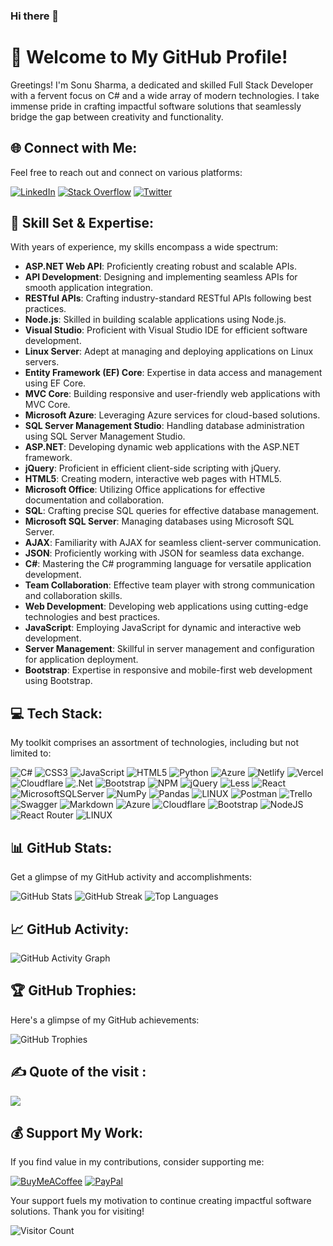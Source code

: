 ### Hi there 👋
# 👋 Welcome to My GitHub Profile!

Greetings! I'm Sonu Sharma, a dedicated and skilled Full Stack Developer with a fervent focus on C# and a wide array of modern technologies. I take immense pride in crafting impactful software solutions that seamlessly bridge the gap between creativity and functionality.

## 🌐 Connect with Me:

Feel free to reach out and connect on various platforms:

[![LinkedIn](https://img.shields.io/badge/LinkedIn-%230077B5.svg?logo=linkedin&logoColor=white)](https://linkedin.com/in/isonusharma) [![Stack Overflow](https://img.shields.io/badge/-Stackoverflow-FE7A16?logo=stack-overflow&logoColor=white)](https://stackoverflow.com/users/16974517) [![Twitter](https://img.shields.io/badge/Twitter-%231DA1F2.svg?logo=Twitter&logoColor=white)](https://twitter.com/isonupandit11) 

## 💼 Skill Set & Expertise:

With years of experience, my skills encompass a wide spectrum:

- **ASP.NET Web API**: Proficiently creating robust and scalable APIs.
- **API Development**: Designing and implementing seamless APIs for smooth application integration.
- **RESTful APIs**: Crafting industry-standard RESTful APIs following best practices.
- **Node.js**: Skilled in building scalable applications using Node.js.
- **Visual Studio**: Proficient with Visual Studio IDE for efficient software development.
- **Linux Server**: Adept at managing and deploying applications on Linux servers.
- **Entity Framework (EF) Core**: Expertise in data access and management using EF Core.
- **MVC Core**: Building responsive and user-friendly web applications with MVC Core.
- **Microsoft Azure**: Leveraging Azure services for cloud-based solutions.
- **SQL Server Management Studio**: Handling database administration using SQL Server Management Studio.
- **ASP.NET**: Developing dynamic web applications with the ASP.NET framework.
- **jQuery**: Proficient in efficient client-side scripting with jQuery.
- **HTML5**: Creating modern, interactive web pages with HTML5.
- **Microsoft Office**: Utilizing Office applications for effective documentation and collaboration.
- **SQL**: Crafting precise SQL queries for effective database management.
- **Microsoft SQL Server**: Managing databases using Microsoft SQL Server.
- **AJAX**: Familiarity with AJAX for seamless client-server communication.
- **JSON**: Proficiently working with JSON for seamless data exchange.
- **C#**: Mastering the C# programming language for versatile application development.
- **Team Collaboration**: Effective team player with strong communication and collaboration skills.
- **Web Development**: Developing web applications using cutting-edge technologies and best practices.
- **JavaScript**: Employing JavaScript for dynamic and interactive web development.
- **Server Management**: Skillful in server management and configuration for application deployment.
- **Bootstrap**: Expertise in responsive and mobile-first web development using Bootstrap.

## 💻 Tech Stack:

My toolkit comprises an assortment of technologies, including but not limited to:

![C#](https://img.shields.io/badge/c%23-%23239120.svg?style=for-the-badge&logo=c-sharp&logoColor=white) ![CSS3](https://img.shields.io/badge/css3-%231572B6.svg?style=for-the-badge&logo=css3&logoColor=white) ![JavaScript](https://img.shields.io/badge/javascript-%23323330.svg?style=for-the-badge&logo=javascript&logoColor=%23F7DF1E) ![HTML5](https://img.shields.io/badge/html5-%23E34F26.svg?style=for-the-badge&logo=html5&logoColor=white) ![Python](https://img.shields.io/badge/python-3670A0?style=for-the-badge&logo=python&logoColor=ffdd54) ![Azure](https://img.shields.io/badge/azure-%230072C6.svg?style=for-the-badge&logo=azure-devops&logoColor=white) ![Netlify](https://img.shields.io/badge/netlify-%23000000.svg?style=for-the-badge&logo=netlify&logoColor=#00C7B7) ![Vercel](https://img.shields.io/badge/vercel-%23000000.svg?style=for-the-badge&logo=vercel&logoColor=white) ![Cloudflare](https://img.shields.io/badge/Cloudflare-F38020?style=for-the-badge&logo=Cloudflare&logoColor=white) ![.Net](https://img.shields.io/badge/.NET-5C2D91?style=for-the-badge&logo=.net&logoColor=white) ![Bootstrap](https://img.shields.io/badge/bootstrap-%23563D7C.svg?style=for-the-badge&logo=bootstrap&logoColor=white) ![NPM](https://img.shields.io/badge/NPM-%23000000.svg?style=for-the-badge&logo=npm&logoColor=white) ![jQuery](https://img.shields.io/badge/jquery-%230769AD.svg?style=for-the-badge&logo=jquery&logoColor=white) ![Less](https://img.shields.io/badge/less-2B4C80?style=for-the-badge&logo=less&logoColor=white) ![React](https://img.shields.io/badge/react-%2320232a.svg?style=for-the-badge&logo=react&logoColor=%2361DAFB) ![MicrosoftSQLServer](https://img.shields.io/badge/Microsoft%20SQL%20Sever-CC2927?style=for-the-badge&logo=microsoft%20sql%20server&logoColor=white) ![NumPy](https://img.shields.io/badge/numpy-%23013243.svg?style=for-the-badge&logo=numpy&logoColor=white) ![Pandas](https://img.shields.io/badge/pandas-%23150458.svg?style=for-the-badge&logo=pandas&logoColor=white) ![LINUX](https://img.shields.io/badge/Linux-FCC624?style=for-the-badge&logo=linux&logoColor=black) ![Postman](https://img.shields.io/badge/Postman-FF6C37?style=for-the-badge&logo=postman&logoColor=white) ![Trello](https://img.shields.io/badge/Trello-%23026AA7.svg?style=for-the-badge&logo=Trello&logoColor=white) ![Swagger](https://img.shields.io/badge/-Swagger-%23Clojure?style=for-the-badge&logo=swagger&logoColor=white) ![Markdown](https://img.shields.io/badge/markdown-%23000000.svg?style=for-the-badge&logo=markdown&logoColor=white) ![Azure](https://img.shields.io/badge/azure-%230072C6.svg?style=for-the-badge&logo=azure-devops&logoColor=white) ![Cloudflare](https://img.shields.io/badge/Cloudflare-F38020?style=for-the-badge&logo=Cloudflare&logoColor=white) ![Bootstrap](https://img.shields.io/badge/bootstrap-%23563D7C.svg?style=for-the-badge&logo=bootstrap&logoColor=white) ![NodeJS](https://img.shields.io/badge/node.js-6DA55F?style=for-the-badge&logo=node.js&logoColor=white) ![React Router](https://img.shields.io/badge/React_Router-CA4245?style=for-the-badge&logo=react-router&logoColor=white) ![LINUX](https://img.shields.io/badge/Linux-FCC624?style=for-the-badge&logo=linux&logoColor=black)


## 📊 GitHub Stats:

Get a glimpse of my GitHub activity and accomplishments:

![GitHub Stats](https://github-readme-stats.vercel.app/api?username=isonupandit11&theme=onedark&hide_border=true&include_all_commits=true&count_private=true)
![GitHub Streak](https://github-readme-streak-stats.herokuapp.com/?user=isonupandit11&theme=onedark&hide_border=true)
![Top Languages](https://github-readme-stats.vercel.app/api/top-langs/?username=isonupandit11&theme=onedark&hide_border=true&include_all_commits=true&count_private=true&layout=compact)

## 📈 GitHub Activity:

![GitHub Activity Graph](https://github-readme-activity-graph.vercel.app/graph?username=isonupandit11&theme=arctic)

## 🏆 GitHub Trophies:

Here's a glimpse of my GitHub achievements:

![GitHub Trophies](https://github-profile-trophy.vercel.app/?username=isonupandit11&theme=dracula&no-frame=true&no-bg=false&margin-w=4)


## ✍️ Quote of the visit :
![](https://quotes-github-readme.vercel.app/api?type=horizontal&theme=tokyonight)


## 💰 Support My Work:

If you find value in my contributions, consider supporting me:

[![BuyMeACoffee](https://img.shields.io/badge/Buy%20Me%20a%20Coffee-ffdd00?style=for-the-badge&logo=buy-me-a-coffee&logoColor=black)](https://buymeacoffee.com/isonupandit11) [![PayPal](https://img.shields.io/badge/PayPal-00457C?style=for-the-badge&logo=paypal&logoColor=white)](https://paypal.me/isonupandit11)

Your support fuels my motivation to continue creating impactful software solutions. Thank you for visiting!

![Visitor Count](https://visitcount.itsvg.in/api?id=isonupandit11&icon=5&color=6)
